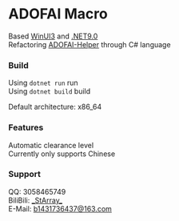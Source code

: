 # ADOFAI Macro
Based [WinUI3](https://learn.microsoft.com/zh-cn/windows/apps/winui/winui3/) and [.NET9.0](https://dotnet.microsoft.com/en-us/download)  
Refactoring [ADOFAI-Helper](https://github.com/StArrayJaN/ADOFAI-Helper) through C# language
### Build
Using `dotnet run` run  
Using `dotnet build` build  

Default architecture: x86_64
### Features
Automatic clearance level  
Currently only supports Chinese

### Support
QQ: 3058465749  
BiliBili: [\_StArray_](https://space.bilibili.com/425111197)  
E-Mail: b1431736437@163.com